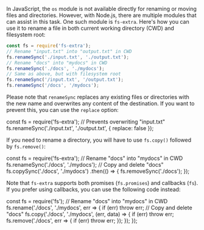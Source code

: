 In JavaScript, the `os` module is not available directly for renaming or moving files and directories. However, with Node.js, there are multiple modules that can assist in this task. One such module is `fs-extra`. Here's how you can use it to rename a file in both current working directory (CWD) and filesystem root:
```javascript
const fs = require('fs-extra');
// Rename "input.txt" into "output.txt" in CWD
fs.renameSync('./input.txt', './output.txt');
// Rename "docs" into "mydocs" in CWD
fs.renameSync('./docs', './mydocs');
// Same as above, but with filesystem root
fs.renameSync('/input.txt', '/output.txt');
fs.renameSync('/docs', '/mydocs');
```
Please note that `renameSync` replaces any existing files or directories with the new name and overwrites any content of the destination. If you want to prevent this, you can use the `replace` option:

const fs = require('fs-extra');
// Prevents overwriting "input.txt"
fs.renameSync('./input.txt', './output.txt', { replace: false });

If you need to rename a directory, you will have to use `fs.copy()` followed by `fs.remove()`:

const fs = require('fs-extra');
// Rename "docs" into "mydocs" in CWD
fs.renameSync('./docs', './mydocs');
// Copy and delete "docs"
fs.copySync('./docs', './mydocs')
  .then(() => {
    fs.removeSync('./docs');
  });

Note that `fs-extra` supports both promises (`fs.promises`) and callbacks (`fs`). If you prefer using callbacks, you can use the following code instead:

const fs = require('fs');
// Rename "docs" into "mydocs" in CWD
fs.rename('./docs', './mydocs', err => {
  if (err) throw err;
  // Copy and delete "docs"
  fs.copy('./docs', './mydocs', (err, data) => {
    if (err) throw err;
    fs.remove('./docs', err => {
      if (err) throw err;
    });
  });
});
